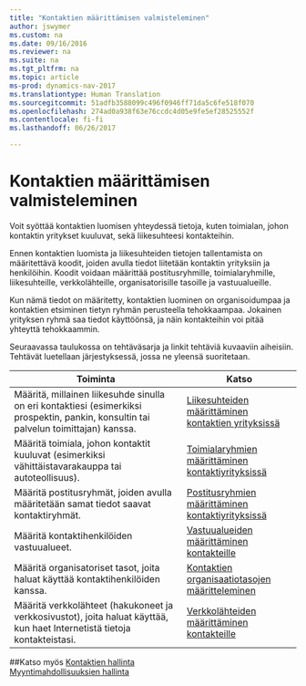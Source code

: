 ```yaml
---
title: "Kontaktien määrittämisen valmisteleminen"
author: jswymer
ms.custom: na
ms.date: 09/16/2016
ms.reviewer: na
ms.suite: na
ms.tgt_pltfrm: na
ms.topic: article
ms-prod: dynamics-nav-2017
ms.translationtype: Human Translation
ms.sourcegitcommit: 51adfb3588099c496f0946ff71da5c6fe518f070
ms.openlocfilehash: 274ad0a938f63e76ccdc4d05e9fe5ef28525552f
ms.contentlocale: fi-fi
ms.lasthandoff: 06/26/2017

---
```

# <a name="prepare-for-setting-up-contacts"></a>Kontaktien määrittämisen valmisteleminen
Voit syöttää kontaktien luomisen yhteydessä tietoja, kuten toimialan, johon kontaktin yritykset kuuluvat, sekä liikesuhteesi kontakteihin.

Ennen kontaktien luomista ja liikesuhteiden tietojen tallentamista on määritettävä koodit, joiden avulla tiedot liitetään kontaktin yrityksiin ja henkilöihin. Koodit voidaan määrittää postitusryhmille, toimialaryhmille, liikesuhteille, verkkolähteille, organisatorisille tasoille ja vastuualueille.

Kun nämä tiedot on määritetty, kontaktien luominen on organisoidumpaa ja kontaktien etsiminen tietyn ryhmän perusteella tehokkaampaa. Jokainen yrityksen ryhmä saa tiedot käyttöönsä, ja näin kontakteihin voi pitää yhteyttä tehokkaammin.

Seuraavassa taulukossa on tehtäväsarja ja linkit tehtäviä kuvaaviin aiheisiin. Tehtävät luetellaan järjestyksessä, jossa ne yleensä suoritetaan.

|Toiminta |Katso |
|---|----|
|Määritä, millainen liikesuhde sinulla on eri kontaktiesi (esimerkiksi prospektin, pankin, konsultin tai palvelun toimittajan) kanssa.|[Liikesuhteiden määrittäminen kontaktien yrityksissä](marketing-business-relations.md)|
|Määritä toimiala, johon kontaktit kuuluvat (esimerkiksi vähittäistavarakauppa tai autoteollisuus).|[Toimialaryhmien määrittäminen kontaktiyrityksissä](marketing-industry-groups.md)|
|Määritä postitusryhmät, joiden avulla määritetään samat tiedot saavat kontaktiryhmät.|[Postitusryhmien määrittäminen kontaktiyrityksissä](marketing-mailing-groups.md)|
|Määritä kontaktihenkilöiden vastuualueet.|[Vastuualueiden määrittäminen kontakteille](marketing-job-responsibilities.md)|
|Määritä organisatoriset tasot, joita haluat käyttää kontaktihenkilöiden kanssa.|[Kontaktien organisaatiotasojen määritteleminen](marketing-organizational-levels.md)|
|Määritä verkkolähteet (hakukoneet ja verkkosivustot), joita haluat käyttää, kun haet Internetistä tietoja kontakteistasi.|[Verkkolähteiden määrittäminen kontakteille](marketing-web-sources.md)|

##<a name="see-also"></a>Katso myös
[Kontaktien hallinta](marketing-contacts.md)  
[Myyntimahdollisuuksien hallinta](marketing-manage-sales-opportunities.md)

